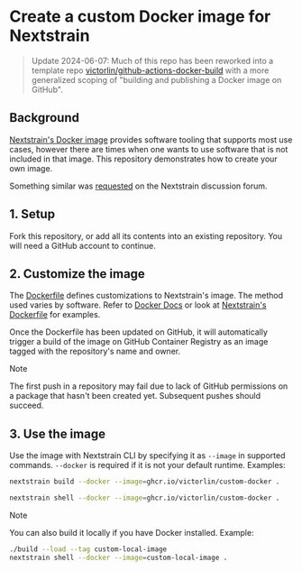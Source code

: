 # Create a custom Docker image for Nextstrain

> Update 2024-06-07: Much of this repo has been reworked into a template repo
> [victorlin/github-actions-docker-build](https://github.com/victorlin/github-actions-docker-build)
> with a more generalized scoping of "building and publishing a Docker image on
> GitHub".

## Background

[Nextstrain's Docker image] provides software tooling that supports most use
cases, however there are times when one wants to use software that is not
included in that image. This repository demonstrates how to create your own
image.

Something similar was [requested] on the Nextstrain discussion forum.

[Nextstrain's Docker image]: https://hub.docker.com/r/nextstrain/base
[requested]: https://discussion.nextstrain.org/t/is-it-possible-to-build-a-new-docker-image-with-a-dockerfile/1391


## 1. Setup

Fork this repository, or add all its contents into an existing repository. You
will need a GitHub account to continue.


## 2. Customize the image

The [Dockerfile] defines customizations to Nextstrain's image. The method used
varies by software. Refer to [Docker Docs] or look at [Nextstrain's Dockerfile]
for examples.

Once the Dockerfile has been updated on GitHub, it will automatically trigger a
build of the image on GitHub Container Registry as an image tagged with the
repository's name and owner.

> [!NOTE]
> The first push in a repository may fail due to lack of GitHub permissions on a
> package that hasn't been created yet. Subsequent pushes should succeed.

[Dockerfile]: ./Dockerfile
[Docker Docs]: https://docs.docker.com/build/building/packaging/
[Nextstrain's Dockerfile]: https://github.com/nextstrain/docker-base/blob/master/Dockerfile


## 3. Use the image

Use the image with Nextstrain CLI by specifying it as `--image` in supported
commands. `--docker` is required if it is not your default runtime. Examples:

```sh
nextstrain build --docker --image=ghcr.io/victorlin/custom-docker .

nextstrain shell --docker --image=ghcr.io/victorlin/custom-docker .
```

> [!NOTE]
> You can also build it locally if you have Docker installed. Example:
>
> ```sh
> ./build --load --tag custom-local-image
> nextstrain shell --docker --image=custom-local-image .
> ```
